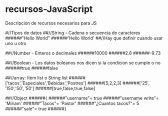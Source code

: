 # recursos-JavaScript
Descripción de recursos necesarios para JS

#//Tipos de datos
##//String - Cadena o secuencia de caracteres
######"Hello World"
######'Hello World'
##//Hay que definir cuando usar uno u otro

##//Number - Enteros o decimales
######10000
######2.8
######-9.73

##//Boolean - Los datos boleanos nos dicen si la condicion se cumple o no
######true
######false

##//array: Item list o String list
######['tacos','Especiales','Bebidas','Postres']
######[5,2,2,3]
######['$25','$150','$50','$50']
######[true,false,true,false]

##//Object
######{
    ######"username"= true
    ######"username write"= 'Miriam'
    ######"Tacos"= 'Pastor'
    ######"¿Cuantos tacos?"= 5
    ######"sale"= true
######}
